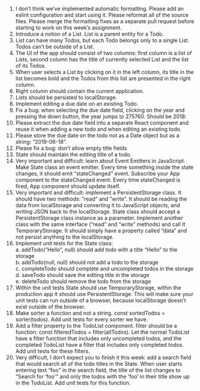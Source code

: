1. I don’t think we’ve implemented automatic formatting. Please add an eslint configuration and start using it. Please reformat all of the source files. Please merge the formatting fixes as a separate pull request before starting to work on this week’s assignment.
2. Introduce a notion of a List. List is a parent entity for a Todo.
3. List can have many Todos, but each Todo belongs only to a single List. Todos can’t be outside of a List.
4. The UI of the app should consist of two columns: first column is a list of Lists, second column has the title of currently selected List and the list of its Todos.
5. When user selects a List by clicking on it in the left column, its title in the list becomes bold and the Todos from this list are presented in the right column.
6. Right column should contain the current application.
7. Lists should be persisted to localStorage.
8. Implement editing a due date on an existing Todo.
9. Fix a bug: when selecting the due date field, clicking on the year and pressing the down button, the year jumps to 275760. Should be 2018:
10. Please extract the due date field into a separate React component and reuse it when adding a new todo and when editing an existing todo.
11. Please store the due date on the todo not as a Date object but as a string: “2019-06-18”.
12. Please fix a bug: don’t allow empty title fields
13. State should maintain the editing title of a todo.
14. Very important and difficult: learn about Event Emitters in JavaScript. Make State class an event emitter. Every time something inside the state changes, it should emit “stateChanged” event. Subscribe your App component to the stateChanged event. Every time stateChanged is fired, App component should update itself.
15. Very important and difficult: implement a PersistentStorage class. It should have two methods: “read” and “write”. It should be reading the data from localStorage and converting it to JavaScript objects, and writing JSON back to the localStorage. State class should accept a PersistentStorage class instance as a parameter. Implement another class with the same interface (“read” and “write” methods) and call it TemporaryStorage. It should simply have a property called “data” and not persist anything to the localStorage.
16. Implement unit tests for the State class:  
    a. addTodo(“Hello”, null) should add todo with a title “Hello" to the storage  
    b. addTodo(null, null) should not add a todo to the storage  
    c. completeTodo should complete and uncompleted todos in the storage  
    d. saveTodo should save the editing title in the storage  
    e. deleteTodo should remove the todo from the storage
17. Within the unit tests State should use TemporaryStorage, within the production app it should use PersistentStorage. This will make sure your unit tests can run outside of a browser, because localStorage doesn’t exist outside of the browser.
18. Make sorter a function and not a string. const sortedTodos = sorter(todos). Add unit tests for every sorter we have.
19. Add a filter property to the TodoList component. filter should be a function: const filteredTodos = filter(allTodos). Let the normal TodoList have a filter function that includes only uncompleted todos, and the completed TodoList have a filter that includes only completed todos. Add unit tests for these filters.
20. Very difficult, I don’t expect you to finish it this week: add a search field that would search all of the todo titles in the State. When user starts entering text “foo" in the search field, the title of the list changes to “Search for ‘foo'” and only the todos with the ‘foo’ in their title show up in the TodoList. Add unit tests for this function.
